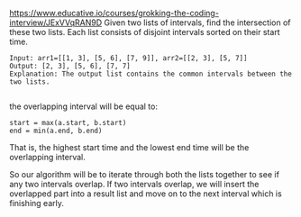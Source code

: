 https://www.educative.io/courses/grokking-the-coding-interview/JExVVqRAN9D
Given two lists of intervals, find the intersection of these two lists. Each list consists of disjoint intervals sorted on their start time.


```
Input: arr1=[[1, 3], [5, 6], [7, 9]], arr2=[[2, 3], [5, 7]]
Output: [2, 3], [5, 6], [7, 7]
Explanation: The output list contains the common intervals between the two lists.


```


the overlapping interval will be equal to:

    start = max(a.start, b.start)
    end = min(a.end, b.end) 

That is, the highest start time and the lowest end time will be the overlapping interval.

So our algorithm will be to iterate through both the lists together to see if any two intervals overlap. If two intervals overlap, we will insert the overlapped part into a result list and move on to the next interval which is finishing early.
